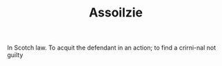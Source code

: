 ---
title: Assoilzie
letter: A
permalink: "/definitions/bld-assoilzie.html"
body: In Scotch law. To acquit the defendant in an action; to find a crirni-nal not
  guilty
published_at: '2018-07-07'
source: Black's Law Dictionary 2nd Ed (1910)
layout: post
---